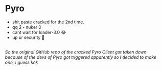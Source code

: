 # Pyro
- shit paste cracked for the 2nd time.
- qq 2 - nuker 0
- cant wait for loader-3.0 :joy:
- up ur security 🥱<br><br>

*So the original GitHub repo of the cracked Pyro Client got taken down because of the devs of Pyro got triggered apparently so I decided to make one, I guess kek*

